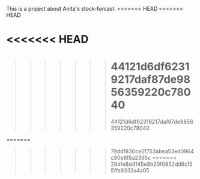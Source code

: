 This is a project about Anita's stock-forcast.
<<<<<<< HEAD
<<<<<<< HEAD

<<<<<<< HEAD
=======
>>>>>>> 44121d6df62319217daf87de9856359220c78040
>>>>>>> =======
>>>>>>> 44121d6df62319217daf87de9856359220c78040
>>>>>>
>>>>>>> 
=======
>>>>>>> 79ddf830ce5f753abea53ed0964c90e8f8a2365c
=======
>>>>>>> 29dfe8d4145e8b20f0852dd9c155ffa8333a4a05
